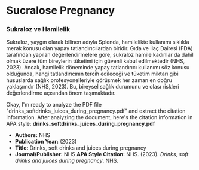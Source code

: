 # Sucralose Pregnancy

### Sukraloz ve Hamilelik

Sukraloz, yaygın olarak bilinen adıyla Splenda, hamilelikte kullanımı sıklıkla merak konusu olan yapay tatlandırıcılardan biridir. Gıda ve İlaç Dairesi (FDA) tarafından yapılan değerlendirmelere göre, sukraloz hamile kadınlar da dahil olmak üzere tüm bireylerin tüketimi için güvenli kabul edilmektedir (NHS, 2023). Ancak, hamilelik döneminde yapay tatlandırıcı kullanımı söz konusu olduğunda, hangi tatlandırıcının tercih edileceği ve tüketim miktarı gibi hususlarda sağlık profesyonelleriyle görüşmek her zaman en doğru yaklaşımdır (NHS, 2023). Bu, bireysel sağlık durumunu ve olası riskleri değerlendirme açısından önem taşımaktadır.



<!-- CITATIONS_START -->
Okay, I'm ready to analyze the PDF file "drinks_softdrinks_juices_during_pregnancy.pdf" and extract the citation information.  After analyzing the document, here's the citation information in APA style:
**drinks_softdrinks_juices_during_pregnancy.pdf**
*   **Authors:**  NHS
*   **Publication Year:** (2023)
*   **Title:** Drinks, soft drinks and juices during pregnancy
*   **Journal/Publisher:** NHS
**APA Style Citation:**
NHS. (2023). *Drinks, soft drinks and juices during pregnancy*. NHS.
<!-- CITATIONS_END -->
